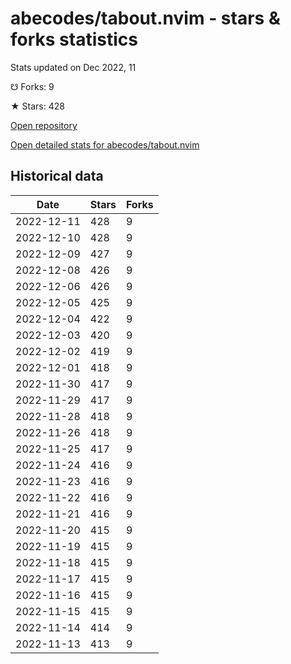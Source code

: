 # abecodes/tabout.nvim - stars & forks statistics

Stats updated on Dec 2022, 11

☋ Forks: 9

★ Stars: 428

[Open repository](https://github.com/abecodes/tabout.nvim)

[Open detailed stats for abecodes/tabout.nvim](https://reviewgithub.com/rep/abecodes/tabout.nvim)

## Historical data
| Date | Stars | Forks |
|------|-------|-------|
| 2022-12-11 | 428 | 9 | 
| 2022-12-10 | 428 | 9 | 
| 2022-12-09 | 427 | 9 | 
| 2022-12-08 | 426 | 9 | 
| 2022-12-06 | 426 | 9 | 
| 2022-12-05 | 425 | 9 | 
| 2022-12-04 | 422 | 9 | 
| 2022-12-03 | 420 | 9 | 
| 2022-12-02 | 419 | 9 | 
| 2022-12-01 | 418 | 9 | 
| 2022-11-30 | 417 | 9 | 
| 2022-11-29 | 417 | 9 | 
| 2022-11-28 | 418 | 9 | 
| 2022-11-26 | 418 | 9 | 
| 2022-11-25 | 417 | 9 | 
| 2022-11-24 | 416 | 9 | 
| 2022-11-23 | 416 | 9 | 
| 2022-11-22 | 416 | 9 | 
| 2022-11-21 | 416 | 9 | 
| 2022-11-20 | 415 | 9 | 
| 2022-11-19 | 415 | 9 | 
| 2022-11-18 | 415 | 9 | 
| 2022-11-17 | 415 | 9 | 
| 2022-11-16 | 415 | 9 | 
| 2022-11-15 | 415 | 9 | 
| 2022-11-14 | 414 | 9 | 
| 2022-11-13 | 413 | 9 | 

